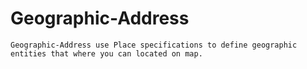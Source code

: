 # Geographic-Address
    Geographic-Address use Place specifications to define geographic entities that where you can located on map.
    
